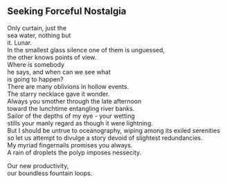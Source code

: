 Seeking Forceful Nostalgia
--------------------------
Only curtain, just the  
sea water, nothing but  
it. Lunar.  
In the smallest glass silence one of them is unguessed,  
the other knows points of view.  
Where is somebody  
he says, and when can we see what  
is going to happen?  
There are many oblivions in hollow events.  
The starry necklace gave it wonder.  
Always you smother through the late afternoon  
toward the lunchtime entangling river banks.  
Sailor of the depths of my eye - your wetting  
stills your manly regard as though it were lightning.  
But I should be untrue to oceanography, wiping among its exiled serenities  
so let us attempt to divulge a story devoid of slightest redundancies.  
My myriad fingernails promises you always.  
A rain of droplets the polyp imposes nessecity.  
  
Our new productivity,  
our boundless fountain loops.  
